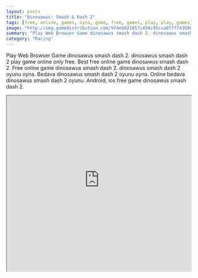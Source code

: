 ```yaml
---
layout: posts
title: "Dinosawus: Smash & Dash 2"
tags: [free, online, games, oyna, game, free, games, play, play, games]
image: "http://img.gamedistribution.com/9f4eb021057c494c95cca077f7436966.jpg"
summary: "Play Web Browser Game dinosawus smash dash 2. dinosawus smash dash 2 play game online only free. Best free online game dinosawus smash dash 2. Free online game dinosawus smash dash 2. dinosawus smash dash 2 oyunu oyna. Bedava dinosawus smash dash 2 oyunu oyna. Online bedava dinosawus smash dash 2 oyunu. Android, ios free game dinosawus smash dash 2."
category: "Racing"
---
```


Play Web Browser Game dinosawus smash dash 2. dinosawus smash dash 2 play game online only free. Best free online game dinosawus smash dash 2. Free online game dinosawus smash dash 2. dinosawus smash dash 2 oyunu oyna. Bedava dinosawus smash dash 2 oyunu oyna. Online bedava dinosawus smash dash 2 oyunu. Android, ios free game dinosawus smash dash 2.

<iframe width="100%" height="480px;" src="http://flash.gamedistribution.com?game=9f4eb021057c494c95cca077f7436966"></iframe>